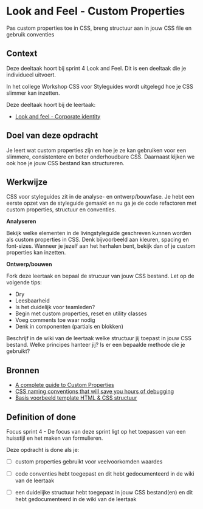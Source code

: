 
# Look and Feel - Custom Properties

Pas custom properties toe in CSS, breng structuur aan in jouw CSS file en gebruik conventies

## Context

Deze deeltaak hoort bij sprint 4 Look and Feel. Dit is een deeltaak die je individueel uitvoert.

In het college Workshop CSS voor Styleguides wordt uitgelegd hoe je CSS slimmer kan inzetten.

Deze deeltaak hoort bij de leertaak:
- [Look and feel - Corporate identity](https://github.com/fdnd-task/look-and-feel-corporate-identity)

## Doel van deze opdracht

Je leert wat custom properties zijn en hoe je ze kan gebruiken voor een slimmere, consistentere en beter onderhoudbare CSS. Daarnaast kijken we ook hoe je jouw CSS bestand kan structureren. 

## Werkwijze

CSS voor styleguides zit in de analyse- en ontwerp/bouwfase. Je hebt een eerste opzet van de styleguide gemaakt en nu ga je de code refactoren met custom properties, structuur en conventies.

**Analyseren**

Bekijk welke elementen in de livingstyleguide geschreven kunnen worden als custom properties in CSS. Denk bijvoorbeeld aan kleuren, spacing en font-sizes. Wanneer je jezelf aan het herhalen bent, bekijk dan of je custom properties kan inzetten. 

**Ontwerp/bouwen**

Fork deze leertaak en bepaal de strucuur van jouw CSS bestand. Let op de volgende tips:
- Dry
- Leesbaarheid
- Is het duidelijk voor teamleden?
- Begin met custom properties, reset en utility classes
- Voeg comments toe waar nodig
- Denk in componenten (partials en blokken)

Beschrijf in de wiki van de leertaak welke structuur jij toepast in jouw CSS bestand. Welke principes hanteer jij? Is er een bepaalde methode die je gebruikt? 


## Bronnen
- [A complete guide to Custom Properties](https://css-tricks.com/a-complete-guide-to-custom-properties/)
- [CSS naming conventions that will save you hours of debugging](https://www.freecodecamp.org/news/css-naming-conventions-that-will-save-you-hours-of-debugging-35cea737d849/)
- [Basis voorbeeld template HTML & CSS structuur](https://codepen.io/joostf/pen/xEpmLx)

## Definition of done

Focus sprint 4 - De focus van deze sprint ligt op het toepassen van een huisstijl en het maken van formulieren.

Deze opdracht is done als je:

- [ ] custom properties gebruikt voor veelvoorkomden waardes
- [ ] code conventies hebt toegepast en dit hebt gedocumenteerd in de wiki van de leertaak
- [ ] een duidelijke structuur hebt toegepast in jouw CSS bestand(en) en dit hebt gedocumenteerd in de wiki van de leertaak


